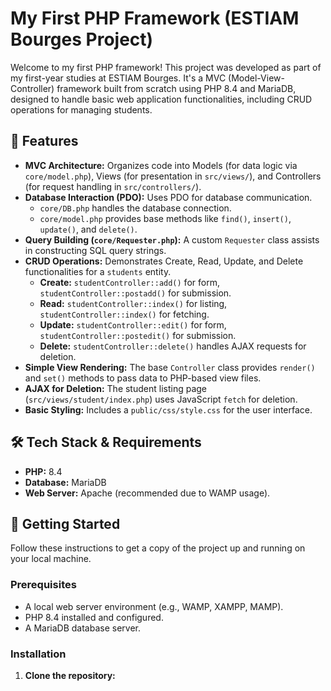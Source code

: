 # My First PHP Framework (ESTIAM Bourges Project)

Welcome to my first PHP framework! This project was developed as part of my first-year studies at ESTIAM Bourges. It's a MVC (Model-View-Controller) framework built from scratch using PHP 8.4 and MariaDB, designed to handle basic web application functionalities, including CRUD operations for managing students.
## 🌟 Features

*   **MVC Architecture:** Organizes code into Models (for data logic via `core/model.php`), Views (for presentation in `src/views/`), and Controllers (for request handling in `src/controllers/`).
*   **Database Interaction (PDO):** Uses PDO for database communication.
    *   `core/DB.php` handles the database connection.
    *   `core/model.php` provides base methods like `find()`, `insert()`, `update()`, and `delete()`.
*   **Query Building (`core/Requester.php`):** A custom `Requester` class assists in constructing SQL query strings.
*   **CRUD Operations:** Demonstrates Create, Read, Update, and Delete functionalities for a `students` entity.
    *   **Create:** `studentController::add()` for form, `studentController::postadd()` for submission.
    *   **Read:** `studentController::index()` for listing, `studentController::index()` for fetching.
    *   **Update:** `studentController::edit()` for form, `studentController::postedit()` for submission.
    *   **Delete:** `studentController::delete()` handles AJAX requests for deletion.
*   **Simple View Rendering:** The base `Controller` class provides `render()` and `set()` methods to pass data to PHP-based view files.
*   **AJAX for Deletion:** The student listing page (`src/views/student/index.php`) uses JavaScript `fetch` for deletion.
*   **Basic Styling:** Includes a `public/css/style.css` for the user interface.

## 🛠️ Tech Stack & Requirements

*   **PHP:** 8.4
*   **Database:** MariaDB
*   **Web Server:** Apache (recommended due to WAMP usage).

## 🚀 Getting Started

Follow these instructions to get a copy of the project up and running on your local machine.

### Prerequisites

*   A local web server environment (e.g., WAMP, XAMPP, MAMP).
*   PHP 8.4 installed and configured.
*   A MariaDB database server.

### Installation

1.  **Clone the repository:**
    
